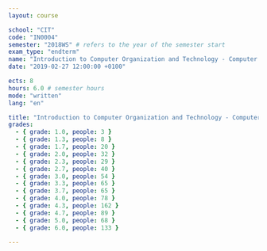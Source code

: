```yaml
---
layout: course

school: "CIT"
code: "IN0004"
semester: "2018WS" # refers to the year of the semester start
exam_type: "endterm"
name: "Introduction to Computer Organization and Technology - Computer Architecture"
date: "2019-02-27 12:00:00 +0100"

ects: 8
hours: 6.0 # semester hours
mode: "written"
lang: "en"

title: "Introduction to Computer Organization and Technology - Computer Architecture 2018WS Endterm"
grades:
  - { grade: 1.0, people: 3 }
  - { grade: 1.3, people: 8 }
  - { grade: 1.7, people: 20 }
  - { grade: 2.0, people: 32 }
  - { grade: 2.3, people: 29 }
  - { grade: 2.7, people: 40 }
  - { grade: 3.0, people: 54 }
  - { grade: 3.3, people: 65 }
  - { grade: 3.7, people: 65 }
  - { grade: 4.0, people: 78 }
  - { grade: 4.3, people: 162 }
  - { grade: 4.7, people: 89 }
  - { grade: 5.0, people: 68 }
  - { grade: 6.0, people: 133 }

---
```



